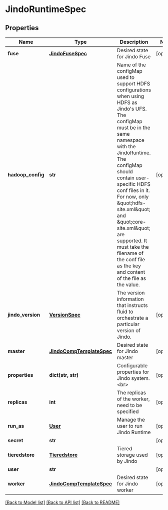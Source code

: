 # JindoRuntimeSpec

## Properties
Name | Type | Description | Notes
------------ | ------------- | ------------- | -------------
**fuse** | [**JindoFuseSpec**](JindoFuseSpec.md) | Desired state for Jindo Fuse | [optional] 
**hadoop_config** | **str** | Name of the configMap used to support HDFS configurations when using HDFS as Jindo&#39;s UFS. The configMap must be in the same namespace with the JindoRuntime. The configMap should contain user-specific HDFS conf files in it. For now, only \&quot;hdfs-site.xml\&quot; and \&quot;core-site.xml\&quot; are supported. It must take the filename of the conf file as the key and content of the file as the value. | [optional] 
**jindo_version** | [**VersionSpec**](VersionSpec.md) | The version information that instructs fluid to orchestrate a particular version of Jindo. | [optional] 
**master** | [**JindoCompTemplateSpec**](JindoCompTemplateSpec.md) | Desired state for Jindo master | [optional] 
**properties** | **dict(str, str)** | Configurable properties for Jindo system. &lt;br&gt; | [optional] 
**replicas** | **int** | The replicas of the worker, need to be specified | [optional] 
**run_as** | [**User**](User.md) | Manage the user to run Jindo Runtime | [optional] 
**secret** | **str** |  | [optional] 
**tieredstore** | [**Tieredstore**](Tieredstore.md) | Tiered storage used by Jindo | [optional] 
**user** | **str** |  | [optional] 
**worker** | [**JindoCompTemplateSpec**](JindoCompTemplateSpec.md) | Desired state for Jindo worker | [optional] 

[[Back to Model list]](../README.md#documentation-for-models) [[Back to API list]](../README.md#documentation-for-api-endpoints) [[Back to README]](../README.md)


